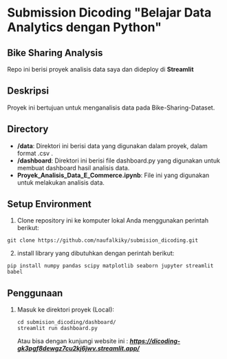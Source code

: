 # Submission Dicoding "Belajar Data Analytics dengan Python"
## Bike Sharing Analysis
Repo ini berisi proyek analisis data saya dan dideploy di **Streamlit**
## Deskripsi
Proyek ini bertujuan untuk menganalisis data pada Bike-Sharing-Dataset.

## Directory
- **/data**: Direktori ini berisi data yang digunakan dalam proyek, dalam format .csv .
- **/dashboard**: Direktori ini berisi file dashboard.py yang digunakan untuk membuat dashboard hasil analisis data.
- **Proyek_Analisis_Data_E_Commerce.ipynb**: File ini yang digunakan untuk melakukan analisis data.

## Setup Environment
1. Clone repository ini ke komputer lokal Anda menggunakan perintah berikut:

```shell
git clone https://github.com/naufalkiky/submision_dicoding.git
```

2. install library yang dibutuhkan dengan perintah berikut:
```shell
pip install numpy pandas scipy matplotlib seaborn jupyter streamlit babel
```

## Penggunaan

1. Masuk ke direktori proyek (Local):

   ```shell
   cd submision_dicoding/dashboard/
   streamlit run dashboard.py
   ```

   Atau bisa dengan kunjungi website ini : ***https://dicoding-gk3pgf8dewgz7cu2kj6jwv.streamlit.app/***


